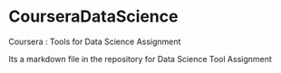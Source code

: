 # CourseraDataScience
Coursera : Tools for Data Science Assignment

Its a markdown file in the repository for Data Science Tool Assignment
